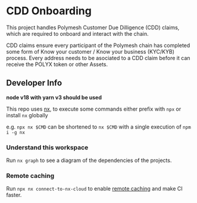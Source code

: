 # CDD Onboarding

This project handles Polymesh Customer Due Dilligence (CDD) claims, which are required to onboard and interact with the chain.

CDD claims ensure every participant of the Polymesh chain has completed some form of Know your customer / Know your business (KYC/KYB) process. Every address needs to be asociated to a CDD claim before it can receive the POLYX token or other Assets.

## Developer Info

**node v18 with yarn v3 should be used**

This repo uses [nx](https://nx.dev), to execute some commands either prefix with `npx` or install `nx` globally

e.g. `npx nx $CMD` can be shortened to `nx $CMD` with a single execution of `npm i -g nx`

### Understand this workspace

Run `nx graph` to see a diagram of the dependencies of the projects.

### Remote caching

Run `npx nx connect-to-nx-cloud` to enable [remote caching](https://nx.app) and make CI faster.

